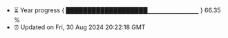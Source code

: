 - ⏳ Year progress { ███████████████████▁▁▁▁▁▁▁▁▁▁▁ } 66.35 %
- ⏰ Updated on Fri, 30 Aug 2024 20:22:18 GMT

